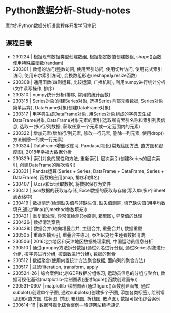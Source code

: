 # Python数据分析-Study-notes
摩尔的Python数据分析语言程序开发学习笔记
## 课程目录
* 230224 | 根据现有数据类型创建数组, 根据指定数值创建数组, shape()函数, 使用特殊库函数(randam)
* 230301 | 数组的访问(整数访问, 使用索引访问, 使用切片访问, 使用花式索引访问, 使用布尔索引访问), 变换数组形态(reshape与resize函数)
* 230308 | 通用函数(四则运算, 比较运算, 广播机制), 利用numpy进行统计分析(文件读写操作, 排序)
* 230310 | numpy统计分析(排序, 常用的统计函数)
* 230315 | Series对象(创建Series对象, 选择Series内部元素数据, Series对象简单运算), DataFrame对象(创建DataFrame对象)
* 230317 | 用字典生成DataFrame对象, 用Series对象组成的字典去生成DataFrame对象, DataFrame对象元素的索引(选取所有索引名称和索引列表信息, 选取一(多)行/列数据, 获取任意一个元素或一定范围内的元素)
* 230322 | 增加元素(增加行/列元素, 修改一行元素, 删除一列元素, 使用drop()方法删除一列或一行元素)
* 230324 | DataFrame增删改练习, Pandas可视化(常规绘图方法, 直方图和密度图), 2018年幸福大数据分析
* 230329 | 索引对象的属性和方法, 重新索引, 层次索引(创建Series的层次索引, 创建DataFrame的层次索引)
* 230331 | Pandas运算(Series + Series, DataFrame + DataFrame, Series + DataFrame), 函数的应用(map, 排序和排名)
* 230407 | 从csv和txt读取数据, 将数据保存为文件
* 230412 | json数据的获取与存储, Excel数据的获取与存储(写入单(多)个Sheet到表格中)
* 230419 | 数据清洗(检测缺失值与非缺失值, 缺失值删除, 填充缺失值(用平均数填充,通过fillna()的method参数填充))
* 230421 | 重复值处理, 异常值检测(3σ原则, 箱型图), 异常值的处理
* 230426 | 数据清洗案例
* 230428 | 数据合并(轴向堆叠合并, 主键合并, 重叠合并), 数据重塑
* 230505 | 重命名轴索引, 重叠合并练习, 泰坦尼克号生还者数据清洗
* 230506 | 2016北京地区和天津地区数据处理案例, 中国运动员信息分析
* 230510 | 通过groupby方法拆分数据(通过列名进行分组, 通过Series对象进行分组, 按字典进行分组, 按函数进行分组), 数据的聚合
* 230512 | 数据聚合(使用内置统计方法聚合数据, 面向列的聚合方法)
* 230517 | 过滤filteration, transform, apply
* 230524-26 | 综合案例(北京GDP数据分组练习, 运动员信息的分组与聚合), 数据可视化基础(matplotlib-绘制图表(通过figure()函数创建画布))
* 230531-0607 | matplotlib-绘制图表(通过figure()函数创建画布, 通过subplot()创建单个子图, 通过subplots()创建多个子图, 添加各类标签), 绘制常见图形(直方图, 柱状图, 饼图, 箱线图, 折线图, 散点图), 数据可视化综合案例
* 230614-16 | 数据可视化综合案例—旅游网站精华游记